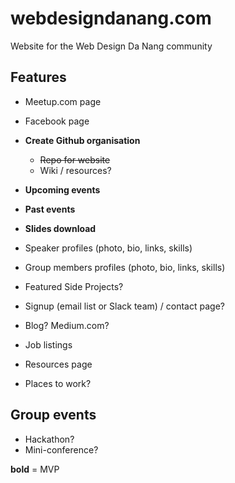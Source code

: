 # webdesigndanang.com
Website for the Web Design Da Nang community

## Features

- Meetup.com page
- Facebook page

- **Create Github organisation**
	- ~~Repo for website~~
	- Wiki / resources?

- **Upcoming events**
- **Past events**
- **Slides download**
- Speaker profiles (photo, bio, links, skills)
- Group members profiles (photo, bio, links, skills)
- Featured Side Projects?
- Signup (email list or Slack team) / contact page?
- Blog? Medium.com?
- Job listings
- Resources page
- Places to work?

## Group events
- Hackathon?
- Mini-conference?

**bold** = MVP
